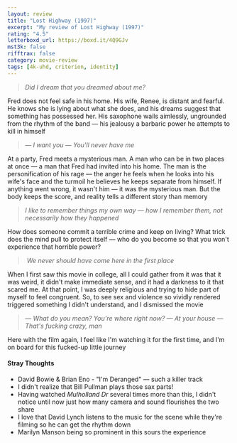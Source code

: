 ```yaml
---
layout: review
title: "Lost Highway (1997)"
excerpt: "My review of Lost Highway (1997)"
rating: "4.5"
letterboxd_url: https://boxd.it/4Q9GJv
mst3k: false
rifftrax: false
category: movie-review
tags: [4k-uhd, criterion, identity]
---
```


<blockquote><i>Did I dream that you dreamed about me?</i></blockquote>Fred does not feel safe in his home. His wife, Renee, is distant and fearful. He knows she is lying about what she does, and his dreams suggest that something has possessed her. His saxophone wails aimlessly, ungrounded from the rhythm of the band — his jealousy a barbaric power he attempts to kill in himself
<blockquote><i>— I want you
</i><i>— You'll never have me</i></blockquote>At a party, Fred meets a mysterious man. A man who can be in two places at once — a man that Fred had invited into his home. The man is the personification of his rage — the anger he feels when he looks into his wife's face and the turmoil he believes he keeps separate from himself. If anything went wrong, it wasn't him — it was the mysterious man. But the body keeps the score, and reality tells a different story than memory
<blockquote><i>I like to remember things my own way — how I remember them, not necessarily how they happened</i></blockquote>How does someone commit a terrible crime and keep on living? What trick does the mind pull to protect itself — who do you become so that you won't experience that horrible power?
<blockquote><i> We never should have come here in the first place</i></blockquote>When I first saw this movie in college, all I could gather from it was that it was weird, it didn't make immediate sense, and it had a darkness to it that scared me. At that point, I was deeply religious and trying to hide part of myself to feel congruent. So, to see sex and violence so vividly rendered triggered something I didn't understand, and I dismissed the movie
<blockquote><i>— What do you mean? You're where right now?
</i><i>— At your house
</i><i>— That's fucking crazy, man</i></blockquote>Here with the film again, I feel like I'm watching it for the first time, and I'm on board for this fucked-up little journey 

#### Stray Thoughts

- David Bowie & Brian Eno - "I'm Deranged" — such a killer track
- I didn't realize that Bill Pullman plays those sax parts!
- Having watched <i>Mulholland Dr</i> several times more than this, I didn't notice until now just how many camera and sound flourishes the two share
- I love that David Lynch listens to the music for the scene while they're filming so he can get the rhythm down
- Marilyn Manson being so prominent in this sours the experience
